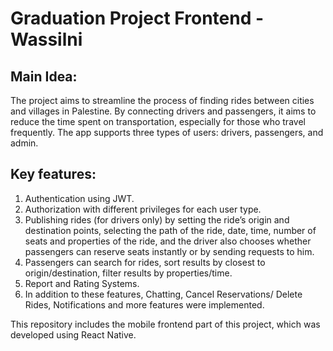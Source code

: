 # Graduation Project Frontend - Wassilni

## Main Idea: 
The project aims to streamline the process of finding rides between cities and villages in Palestine. By connecting drivers and passengers, it aims to reduce the time spent on transportation, especially for those who travel frequently. 
The app supports three types of users: drivers, passengers, and admin.

## Key features:

1. Authentication using JWT.
2. Authorization with different privileges for each user type.
3. Publishing rides (for drivers only) by setting the ride’s origin and destination points, selecting the path of the ride, date, time, number of seats and properties of the ride, and the driver also chooses whether passengers can reserve seats instantly or by sending requests to him.
4. Passengers can search for rides, sort results by closest to origin/destination, filter results by properties/time.
5. Report and Rating Systems.
6. In addition to these features, Chatting, Cancel Reservations/ Delete Rides, Notifications and more features were implemented. 


This repository includes the mobile frontend part of this project, which was developed using React Native.
